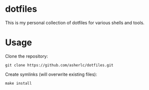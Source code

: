 dotfiles
========
This is my personal collection of dotfiles for various shells and tools.

Usage
=====
Clone the repository:

    git clone https://github.com/asherlc/dotfiles.git

Create symlinks (will overwrite existing files):

    make install


